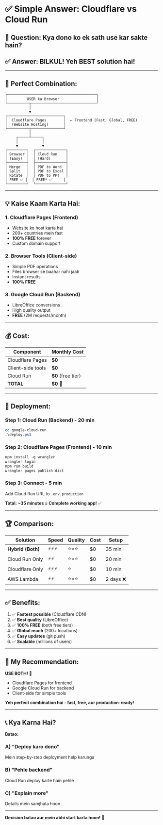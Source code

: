 # ✅ Simple Answer: Cloudflare vs Cloud Run

## 🤔 Question: Kya dono ko ek sath use kar sakte hain?

## ✅ Answer: **BILKUL! Yeh BEST solution hai!**

---

## 🎯 Perfect Combination:

```
┌─────────────────────────────────────────┐
│         USER ka Browser                 │
└──────────┬──────────────────────────────┘
           │
           ▼
┌──────────────────────────┐
│  Cloudflare Pages        │  ← Frontend (Fast, Global, FREE)
│  (Website Hosting)       │
└──────────┬───────────────┘
           │
     ┌─────┴─────┐
     │           │
     ▼           ▼
┌─────────┐  ┌──────────────┐
│ Browser │  │ Cloud Run    │
│ (Easy)  │  │ (Hard)       │
├─────────┤  ├──────────────┤
│ Merge   │  │ PDF to Word  │
│ Split   │  │ PDF to Excel │
│ Rotate  │  │ PDF to PPT   │
│ FREE ✅ │  │ FREE* ✅     │
└─────────┘  └──────────────┘
```

---

## 💡 Kaise Kaam Karta Hai:

### **1. Cloudflare Pages (Frontend)**
- Website ko host karta hai
- 200+ countries mein fast
- **100% FREE** forever
- Custom domain support

### **2. Browser Tools (Client-side)**
- Simple PDF operations
- Files browser se baahar nahi jaati
- Instant results
- **100% FREE**

### **3. Google Cloud Run (Backend)**
- LibreOffice conversions
- High quality output
- **FREE** (2M requests/month)

---

## 💰 Cost:

| Component | Monthly Cost |
|-----------|--------------|
| Cloudflare Pages | **$0** |
| Client-side tools | **$0** |
| Cloud Run | **$0** (free tier) |
| **TOTAL** | **$0** 🎉 |

---

## 🚀 Deployment:

### **Step 1: Cloud Run (Backend) - 20 min**
```powershell
cd google-cloud-run
.\deploy.ps1
```

### **Step 2: Cloudflare Pages (Frontend) - 10 min**
```powershell
npm install -g wrangler
wrangler login
npm run build
wrangler pages publish dist
```

### **Step 3: Connect - 5 min**
Add Cloud Run URL to `.env.production`

**Total: ~35 minutes = Complete working app!** ✅

---

## 🏆 Comparison:

| Solution | Speed | Quality | Cost | Setup |
|----------|-------|---------|------|-------|
| **Hybrid (Both)** | ⚡⚡⚡ | ⭐⭐⭐ | $0 | 35 min |
| Cloud Run Only | ⚡⚡ | ⭐⭐⭐ | $0 | 20 min |
| Cloudflare Only | ⚡⚡⚡ | ⭐ | $0 | 10 min |
| AWS Lambda | ⚡⚡ | ⭐⭐⭐ | $0 | 2 days ❌ |

---

## ✅ Benefits:

1. ✅ **Fastest possible** (Cloudflare CDN)
2. ✅ **Best quality** (LibreOffice)
3. ✅ **100% FREE** (both free tiers)
4. ✅ **Global reach** (200+ locations)
5. ✅ **Easy updates** (git push)
6. ✅ **Scalable** (millions of users)

---

## 🎯 My Recommendation:

**USE BOTH!** 🚀

- Cloudflare Pages for frontend
- Google Cloud Run for backend
- Client-side for simple tools

**Yeh perfect combination hai - fast, free, aur production-ready!**

---

## 📞 Kya Karna Hai?

**Batao:**

### **A) "Deploy karo dono"**
Mein step-by-step deployment help karunga

### **B) "Pehle backend"**
Cloud Run deploy karte hain pehle

### **C) "Explain more"**
Details mein samjhata hoon

---

**Decision batao aur mein abhi start karta hoon!** 🚀


